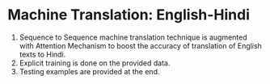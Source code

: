 # Machine Translation: English-Hindi
1. Sequence to Sequence machine translation technique is augmented with Attention Mechanism to boost the accuracy of translation of English texts to Hindi.
2. Explicit training is done on the provided data.
3. Testing examples are provided at the end.
